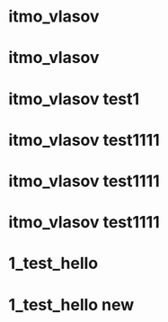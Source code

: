 # itmo_vlasov
# itmo_vlasov
# itmo_vlasov test1
# itmo_vlasov test1111
# itmo_vlasov test1111
# itmo_vlasov test1111
# 1_test_hello
# 1_test_hello new
